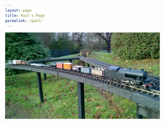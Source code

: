 ```yaml
---
layout: page
title: Paul's Page
permalink: /paul/
---
```


<img src="/assets/paul.png" class="img-responsive" alt="">
